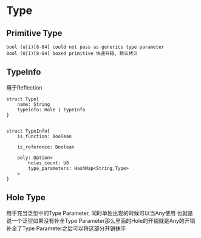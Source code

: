 # Type

## Primitive Type
```
bool (u|i)[8-64] could not pass as generics type parameter
Bool (U|I)[8-64] boxed primitive 快速开箱, 默认拷贝
```

## TypeInfo
用于Reflection
```
struct Type{
    name: String
    typeinfo: Hole | TypeInfo
}


struct TypeInfo{
    is_function: Boolean

    is_reference: Boolean

    poly: Option<
        holes_count: U8
        type_parameters: HashMap<String,Type>
    >
}
```

## Hole Type
用于充当泛型中的Type Parameter, 同时单独出现的时候可以当Any使用
也就是说一个泛型如果没有补全Type Parameter那么里面的Hole的开销就是Any的开销
补全了Type Parameter之后可以将这部分开销抹平